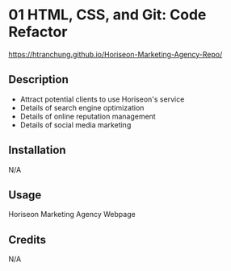 # 01 HTML, CSS, and Git: Code Refactor

https://htranchung.github.io/Horiseon-Marketing-Agency-Repo/ 

## Description

- Attract potential clients to use Horiseon's service 
- Details of search engine optimization  
- Details of online reputation management
- Details of social media marketing 

## Installation

N/A

## Usage

Horiseon Marketing Agency Webpage

## Credits

N/A